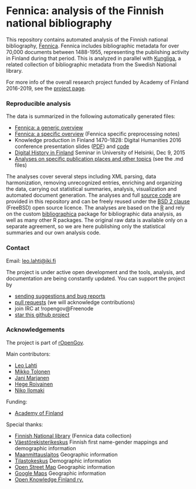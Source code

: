 Fennica: analysis of the Finnish national bibliography
============================================

This repository contains automated analysis of the Finnish national bibliography, [Fennica](http://www.kansalliskirjasto.fi/kirjastoala/fennica.html). Fennica includes bibliographic metadata for over 70,000 documents between 1488-1955, representing the publishing activity in Finland during that period. This is analyzed in parallel with [Kungliga](https://github.com/ropengov/kungliga), a related collection of bibliographic metadata from the Swedish National library.

For more info of the overall research project funded by Academy of
Finland 2016-2019, see the [project
page](https://www.helsinki.fi/en/researchgroups/digital-humanities-helsinki/projects#section-13696).


### Reproducible analysis

The data is summarized in the following automatically generated files:

 * [Fennica: a generic overview](https://github.com/rOpenGov/fennica/blob/master/inst/examples/overview.md)
 * [Fennica: a specific overview](https://github.com/rOpenGov/fennica/blob/master/inst/examples/summary.md) (Fennica specific preprocessing notes)
 * Knowledge production in Finland 1470-1828: Digital Humanities 2016 conference presentation slides ([PDF](https://github.com/rOpenGov/fennica/blob/master/inst/examples/20160715-slides-Krakow.pdf)) and [code](inst/examples/20160715-slides-Krakow.Rmd)
 * [Digital History in Finland](https://github.com/rOpenGov/fennica/blob/master/inst/examples/20151209-HelsinkiDH.md) Seminar in University of Helsinki, Dec 9, 2015
 * [Analyses on specific publication places and other topics](https://github.com/rOpenGov/fennica/tree/master/inst/examples) (see the .md files) 


The analyses cover several steps including XML parsing, data
harmonization, removing unrecognized entries, enriching and organizing
the data, carrying out statistical summaries, analysis, visualization
and automated document generation. The analyses and full [source
code](https://github.com/rOpenGov/fennica/blob/master/inst/examples/main.R)
are provided in this repository and can be freely reused under the
[BSD 2 clause](https://opensource.org/licenses/BSD-2-Clause) (FreeBSD)
open source licence. The analyses are based on the
[R](http://r-project.org) and rely on the custom
[bibliographica](https://github.com/ropengov/bibliographica) package
for bibliographic data analysis, as well as many other R packages. The
original raw data is available only on a separate agreement, so we are
here publishing only the statistical summaries and our own analysis
code.


### Contact

Email: leo.lahti@iki.fi

The project is under active open development and the tools, analysis,
and documentation are being constantly updated. You can support the
project by

  * [sending suggestions and bug reports](https://github.com/ropengov/fennica/issues)
  * [pull requests](https://github.com/ropengov/fennica/) (we will acknowledge contributions)
  * join IRC at !ropengov@Freenode
  * [star this github project](http://ropengov.github.io/contribute/)


### Acknowledgements


The project is part of [rOpenGov](http://ropengov.github.io/).


Main contributors:

  * [Leo Lahti](https://github.com/antagomir/)
  * [Mikko Tolonen](https://github.com/orgs/rOpenGov/people/tolonen)
  * [Jani Marjanen]()  
  * [Hege Roivainen](hegroiva)  
  * [Niko Ilomaki](https://github.com/NVI/)


Funding:

  * [Academy of Finland](https://www.kansalliskirjasto.fi/en/projects/comhis-computational-history-and-the-transformation-of-public-discourse-in-finland-1640)


Special thanks:

  * [Finnish National library](https://www.kansalliskirjasto.fi/en/) (Fennica data collection)
  * [Väestörekisterikeskus](http://vrk.fi/) Finnish first name-gender
    mappings and demographic information
  * [Maanmittauslaitos](http://mml.fi) Geographic information
  * [Tilastokeskus](http://www.tilastokeskus.fi/) Demographic information
  * [Open Street Map](https://www.openstreetmap.org) Geographic information
  * [Google Maps]() Geographic information  
  * [Open Knowledge Finland ry.](http://fi.okfn.org/) 

